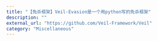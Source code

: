 ```yaml
---
title: "【免杀框架】Veil-Evasion是一个用python写的免杀框架"
description: ""
external_url: "https://github.com/Veil-Framework/Veil"
category: "Miscellaneous"
---
```

